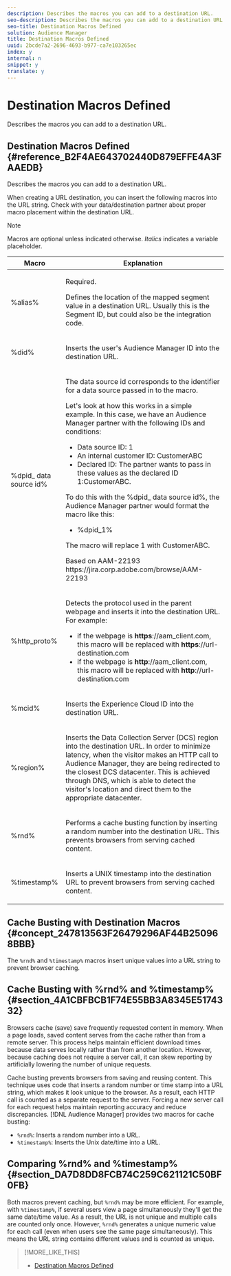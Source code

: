 ```yaml
---
description: Describes the macros you can add to a destination URL.
seo-description: Describes the macros you can add to a destination URL.
seo-title: Destination Macros Defined
solution: Audience Manager
title: Destination Macros Defined
uuid: 2bcde7a2-2696-4693-b977-ca7e103265ec
index: y
internal: n
snippet: y
translate: y
---
```


# Destination Macros Defined

Describes the macros you can add to a destination URL.

## Destination Macros Defined {#reference_B2F4AE643702440D879EFFE4A3FAAEDB}

Describes the macros you can add to a destination URL.

<!-- destination-macros.xml -->

When creating a URL destination, you can insert the following macros into the URL string. Check with your data/destination partner about proper macro placement within the destination URL.

>[!NOTE]
>
>Macros are optional unless indicated otherwise. *Italics* indicates a variable placeholder.

<table id="table_2C532EFB9DAE41B08714753EBD7DFB05"> 
 <thead> 
  <tr> 
   <th colname="col1" class="entry"> Macro </th> 
   <th colname="col2" class="entry"> Explanation </th> 
  </tr> 
 </thead>
 <tbody> 
  <tr> 
   <td colname="col1"> <p> <span class="codeph"> %alias%</span> </p> </td> 
   <td colname="col2"> <p>Required. </p> <p>Defines the location of the mapped segment value in a destination URL. Usually this is the <span class="varname"> Segment ID</span>, but could also be the integration code. </p> </td> 
  </tr> 
  <tr> 
   <td colname="col1"> <p> <span class="codeph"> %did%</span> </p> </td> 
   <td colname="col2"> <p>Inserts the user's <span class="keyword"> Audience Manager</span> ID into the destination URL. </p> </td> 
  </tr> 
  <tr> 
   <td colname="col1"> <p> <span class="codeph">%dpid_<span class="varname"> data source id</span>%</span> </p> </td> 
   <td colname="col2"> <p>The <span class="varname"> data source id</span> corresponds to the identifier for a data source passed in to the macro. </p> <p>Let's look at how this works in a simple example. In this case, we have an <span class="keyword"> Audience Manager</span> partner with the following IDs and conditions: </p> 
    <ul id="ul_697508B437EB4090B121AFA5D519AFBE"> 
     <li id="li_32D9F72A7D1543A892DC7E1529E98A96">Data source ID: <span class="codeph"> 1</span> </li> 
     <li id="li_099F5B63D2244B5AADA9B26CB6152E6B">An internal customer ID: <span class="codeph"> CustomerABC</span> </li> 
     <li id="li_0D9FE501C16444DDB388C8E934E5A8C6">Declared ID: The partner wants to pass in these values as the declared ID <span class="codeph"> 1:CustomerABC</span>. </li> 
    </ul> <p>To do this with the <span class="codeph">%dpid_<span class="varname"> data source id</span>%</span>, the <span class="keyword"> Audience Manager</span> partner would format the macro like this: </p> 
    <ul class="simplelist"> 
     <li> <span class="codeph"> %dpid_1%</span> </li> 
    </ul> <p>The macro will replace <span class="codeph"> 1</span> with <span class="codeph"> CustomerABC</span>. </p> <p> 
     <draft-comment>
       Based on AAM-22193 https://jira.corp.adobe.com/browse/AAM-22193 
     </draft-comment> </p> </td> 
  </tr> 
  <tr> 
   <td colname="col1"> <p><span class="codeph"> %http_proto%</span> </p> </td> 
   <td colname="col2"> <p>Detects the protocol used in the parent webpage and inserts it into the destination URL. For example: 
     <lines></lines> 
     <ul id="ul_026F56EC46E94D9EB1153557C0F65325"> 
      <li id="li_B41EF140CC274CB68FE7213DD8B908C0">if the webpage is <b>https</b>://aam_client.com, this macro will be replaced with <b>https</b>://url-destination.com </li> 
      <li id="li_BDCD6EA69B004A92BA6981952341BD77">if the webpage is <b>http</b>://aam_client.com, this macro will be replaced with <b>http</b>://url-destination.com </li> 
     </ul> </p> </td> 
  </tr> 
  <tr> 
   <td colname="col1"> <p><span class="codeph"> %mcid%</span> </p> </td> 
   <td colname="col2"> <p>Inserts the <span class="keyword"> Experience Cloud</span> ID into the destination URL. </p> </td> 
  </tr> 
  <tr> 
   <td colname="col1"> <p><span class="codeph"> %region%</span> </p> </td> 
   <td colname="col2"> <p>Inserts the <span class="wintitle"> Data Collection Server (DCS)</span> region into the destination URL. In order to minimize latency, when the visitor makes an HTTP call to <span class="keyword"> Audience Manager</span>, they are being redirected to the closest <span class="wintitle"> DCS</span> datacenter. This is achieved through DNS, which is able to detect the visitor's location and direct them to the appropriate datacenter. </p> </td> 
  </tr> 
  <tr> 
   <td colname="col1"> <p> <span class="codeph"> %rnd%</span> </p> </td> 
   <td colname="col2"> <p>Performs a cache busting function by inserting a random number into the destination URL. This prevents browsers from serving cached content. </p> </td> 
  </tr> 
  <tr> 
   <td colname="col1"> <p> <span class="codeph"> %timestamp%</span> </p> </td> 
   <td colname="col2"> <p>Inserts a UNIX timestamp into the destination URL to prevent browsers from serving cached content. </p> </td> 
  </tr> 
 </tbody> 
</table>

## Cache Busting with Destination Macros {#concept_247813563F26479296AF44B250968BBB}

The `%rnd%` and `%timestamp%` macros insert unique values into a URL string to prevent browser caching.

## Cache Busting with %rnd% and %timestamp% {#section_4A1CBFBCB1F74E55BB3A8345E5174332}

<!-- c_dest_cache_busting.xml -->

Browsers cache (save) save frequently requested content in memory. When a page loads, saved content serves from the cache rather than from a remote server. This process helps maintain efficient download times because data serves locally rather than from another location. However, because caching does not require a server call, it can skew reporting by artificially lowering the number of unique requests.

Cache busting prevents browsers from saving and reusing content. This technique uses code that inserts a random number or time stamp into a URL string, which makes it look unique to the browser. As a result, each HTTP call is counted as a separate request to the server. Forcing a new server call for each request helps maintain reporting accuracy and reduce discrepancies. [!DNL Audience Manager] provides two macros for cache busting:

* `%rnd%`: Inserts a random number into a URL. 
* `%timestamp%`: Inserts the Unix date/time into a URL.

## Comparing %rnd% and %timestamp% {#section_DA7D8DD8FCB74C259C621121C50BF0FB}

Both macros prevent caching, but `%rnd%` may be more efficient. For example, with `%timestamp%`, if several users view a page simultaneously they'll get the same date/time value. As a result, the URL is not unique and multiple calls are counted only once. However, `%rnd%` generates a unique numeric value for each call (even when users see the same page simultaneously). This means the URL string contains different values and is counted as unique. 

>[!MORE_LIKE_THIS]
>
>* [Destination Macros Defined](destination-macros.md#reference_B2F4AE643702440D879EFFE4A3FAAEDB)
